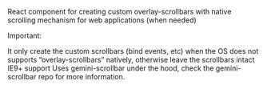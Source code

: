 React component for creating custom overlay-scrollbars with native scrolling mechanism for web applications (when needed)

Important:

It only create the custom scrollbars (bind events, etc) when the OS does not supports “overlay-scrollbars” natively, otherwise leave the scrollbars intact
IE9+ support
Uses gemini-scrollbar under the hood, check the gemini-scrollbar repo for more information.